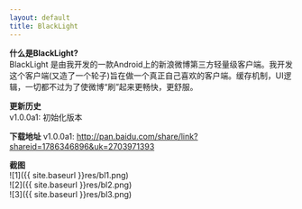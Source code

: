 ```yaml
---
layout: default
title: BlackLight
---
```


__什么是BlackLight?__  
BlackLight 是由我开发的一款Android上的新浪微博第三方轻量级客户端。我开发这个客户端(又造了一个轮子)旨在做一个真正自己喜欢的客户端。缓存机制，UI逻辑，一切都不过为了使微博“刷”起来更畅快，更舒服。  

__更新历史__  
v1.0.0a1: 初始化版本

__下载地址__
v1.0.0a1: <http://pan.baidu.com/share/link?shareid=1786346896&uk=2703971393>

__截图__  
![1]({{ site.baseurl }}res/bl1.png)  
![2]({{ site.baseurl }}res/bl2.png)  
![3]({{ site.baseurl }}res/bl3.png)
